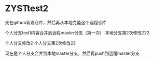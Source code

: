 # ZYSTtest2
先在github新建仓库，然后再从本地克隆这个远程仓库

个人分支test1内容合并到远程master分支（第一次）
本地分支第2次修改222

个人分支修改2
个人分支第2次修改22

现在是个人分支合并到本地master分支，然后再push到远程master分支


